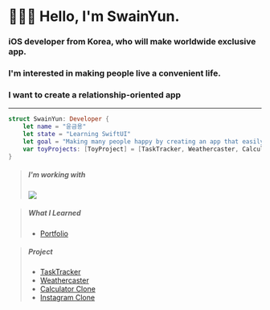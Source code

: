 # 🧑🏻‍💻 Hello, I'm SwainYun.
### iOS developer from Korea, who will make worldwide exclusive app.
### I'm interested in making people live a convenient life.
### I want to create a relationship-oriented app
---------------------------------------------------------------------
```Swift
struct SwainYun: Developer {
    let name = "윤금용"
    let state = "Learning SwiftUI"
    let goal = "Making many people happy by creating an app that easily solves difficult things in real life"
    var toyProjects: [ToyProject] = [TaskTracker, Weathercaster, CalculatorClone, InstagramClone, LetUsMeet]
}
```
> ##### I'm working with
> <a href="https://developer.apple.com/swift/" target="_blank"><img src="https://img.shields.io/badge/Swift-F05138?style=flat&logo=Swift&logoColor=white"></a>

> ##### What I Learned
> * [Portfolio](https://github.com/Remaked-Swain/Portfolio.git)

>##### Project
>* [TaskTracker](https://github.com/Remaked-Swain/TaskTracker.git)
>* [Weathercaster](https://github.com/Remaked-Swain/Weathercaster.git)
>* [Calculator Clone](https://github.com/Remaked-Swain/CalculatorClone.git)
>* [Instagram Clone](https://github.com/Remaked-Swain/InstagramClone.git)
